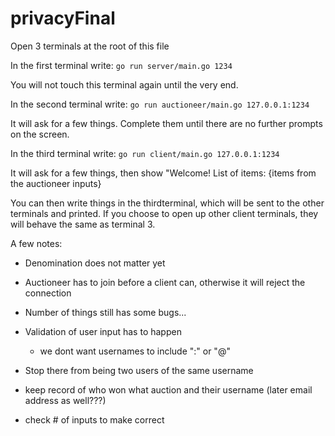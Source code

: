 # privacyFinal

Open 3 terminals at the root of this file

In the first terminal write:
``` go run server/main.go 1234 ```

You will not touch this terminal again until the very end.


In the second terminal write:
``` go run auctioneer/main.go 127.0.0.1:1234 ```

It will ask for a few things. Complete them until there are no further prompts on the screen. 




In the third terminal write:
``` go run client/main.go 127.0.0.1:1234 ```

It will ask for a few things, then show "Welcome! List of items: {items from the auctioneer inputs}



You can then write things in the thirdterminal, which will be sent to the other terminals and printed. If you choose to open up other client terminals, they will behave the same as terminal 3.


A few notes:

- Denomination does not matter yet
- Auctioneer has to join before a client can, otherwise it will reject the connection

- Number of things still has some bugs...

- Validation of user input has to happen
    - we dont want usernames to include ":" or "@"
- Stop there from being two users of the same username
- keep record of who won what auction and their username (later email address as well???)
- check # of inputs to make correct